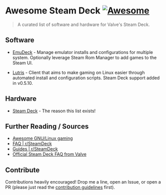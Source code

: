 # Awesome Steam Deck [![Awesome](https://awesome.re/badge.svg)](https://awesome.re)

> A curated list of software and hardware for Valve's Steam Deck.

## Software

- [EmuDeck](https://www.emudeck.com/) - Manage emulator installs and configurations for multiple system. Optionally leverage Steam Rom Manager to add games to the Steam UI. <!-- [GitHub](https://github.com/dragoonDorise/EmuDeck) -->

- [Lutris](https://lutris.net/) - Client that aims to make gaming on Linux easier through automated install and configuration scripts. Steam Deck support added in v0.5.10. <!-- https://github.com/lutris/lutris/ -->

## Hardware

- [Steam Deck](https://www.steamdeck.com/) - The reason this list exists!

<!-- ### SD Cards -->

## Further Reading / Sources

- [Awesome GNU/Linux gaming](https://github.com/LinuxCafeFederation/awesome-gnu-linux-gaming)
- [FAQ | r/SteamDeck](https://reddit.com/r/SteamDeck/wiki/faq)
- [Guides | r/SteamDeck](https://www.reddit.com/r/SteamDeck/wiki/guides)
- [Official Steam Deck FAQ from Valve](https://www.steamdeck.com/en/faq)

## Contribute

Contributions heavily encouraged! Drop me a line, open an Issue, or open a PR (please just read the [contribution guidelines](contributing.md) first).
